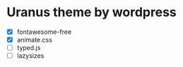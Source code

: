 # Uranus theme by wordpress

- [x] fontawesome-free
- [x] animate.css
- [ ] typed.js
- [ ] lazysizes